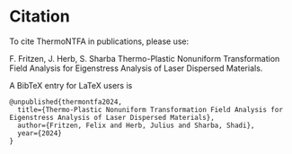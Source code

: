 # Citation

To cite ThermoNTFA in publications, please use:

F. Fritzen, J. Herb, S. Sharba Thermo-Plastic Nonuniform Transformation Field Analysis for Eigenstress Analysis of Laser Dispersed Materials.

A BibTeX entry for LaTeX users is

```
@unpublished{thermontfa2024,
  title={Thermo-Plastic Nonuniform Transformation Field Analysis for Eigenstress Analysis of Laser Dispersed Materials},
  author={Fritzen, Felix and Herb, Julius and Sharba, Shadi},
  year={2024}
}
```

